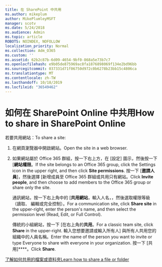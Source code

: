 ```yaml
---
title: 在 SharePoint 中共用
ms.author: mikeplum
author: MikePlumleyMSFT
manager: scotv
ms.date: 5/24/2018
ms.audience: Admin
ms.topic: article
ROBOTS: NOINDEX, NOFOLLOW
localization_priority: Normal
ms.collection: Adm_O365
ms.custom: ''
ms.assetid: 62b2c87b-6d09-4654-9bf0-868a5e73b7c7
ms.openlocfilehash: e9b05de875969ac8fa1876898069f134e2bd96bb
ms.sourcegitcommit: 037331d71f06750d972c0b6278b23bb15c4806ca
ms.translationtype: MT
ms.contentlocale: zh-TW
ms.lasthandoff: 10/18/2019
ms.locfileid: "36549462"
---
```

# <a name="how-to-share-in-sharepoint-online"></a><span data-ttu-id="59b6d-102">如何在 SharePoint Online 中共用</span><span class="sxs-lookup"><span data-stu-id="59b6d-102">How to share in SharePoint Online</span></span>

<span data-ttu-id="59b6d-103">若要共用網站：</span><span class="sxs-lookup"><span data-stu-id="59b6d-103">To share a site:</span></span>
  
1. <span data-ttu-id="59b6d-104">在網頁瀏覽器中開啟網站。</span><span class="sxs-lookup"><span data-stu-id="59b6d-104">Open the site in a web browser.</span></span>
    
2. <span data-ttu-id="59b6d-105">如果網站屬於 Office 365 群組，按一下右上方，在 [設定] 圖示，然後按一下 [**網站權限**。</span><span class="sxs-lookup"><span data-stu-id="59b6d-105">If the site belongs to an Office 365 group, click the Settings icon in the upper right, and then click **Site permissions**.</span></span> <span data-ttu-id="59b6d-106">按一下 [**邀請人員**]，然後選擇 [新增成員至 Office 365 群組或共用只有網站。</span><span class="sxs-lookup"><span data-stu-id="59b6d-106">Click **Invite people**, and then choose to add members to the Office 365 group or share only the site.</span></span> 
    
    <span data-ttu-id="59b6d-107">通訊網站，按一下右上角中的 [**共用網站**，輸入人名，，然後選取權限等級 （讀取、 編輯或完全控制）。</span><span class="sxs-lookup"><span data-stu-id="59b6d-107">For a communication site, click **Share site** in the upper-right, enter the person's name, and then select the permission level (Read, Edit, or Full Control).</span></span> 
    
    <span data-ttu-id="59b6d-108">傳統的小組網站，按一下 [在右上角的**共用**。</span><span class="sxs-lookup"><span data-stu-id="59b6d-108">For a classic team site, click **Share** in the upper-right.</span></span> <span data-ttu-id="59b6d-109">輸入您想要邀請或輸入所有人] 與所有人共用您的組織中的人員名稱。</span><span class="sxs-lookup"><span data-stu-id="59b6d-109">Enter the name of the person you want to invite or type Everyone to share with everyone in your organization.</span></span> <span data-ttu-id="59b6d-110">按一下 [共用]\*\*\*\*。</span><span class="sxs-lookup"><span data-stu-id="59b6d-110">Click **Share**.</span></span>
    
[<span data-ttu-id="59b6d-111">了解如何共用的檔案或資料夾</span><span class="sxs-lookup"><span data-stu-id="59b6d-111">Learn how to share a file or folder</span></span>](https://go.microsoft.com/fwlink/?linkid=511430)
  

